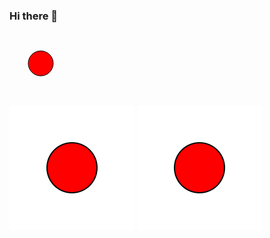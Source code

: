 ### Hi there 👋

<svg viewBox="0 0 100 100" width="100px">
<circle cx="50" cy="50" r="20" stroke="black" fill="red" />
</svg>

![SVG](./simple.svg)
<img src="./simple.svg" />
<!--
**andrebell/andrebell** is a ✨ _special_ ✨ repository because its `README.md` (this file) appears on your GitHub profile.

Here are some ideas to get you started:

- 🔭 I’m currently working on ...
- 🌱 I’m currently learning ...
- 👯 I’m looking to collaborate on ...
- 🤔 I’m looking for help with ...
- 💬 Ask me about ...
- 📫 How to reach me: ...
- 😄 Pronouns: ...
- ⚡ Fun fact: ...
-->
